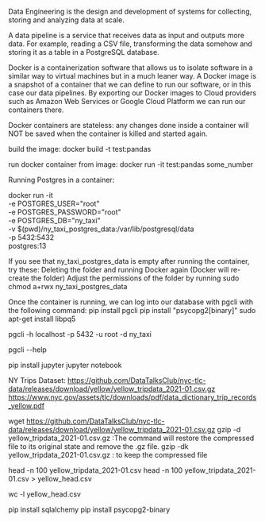 Data Engineering is the design and development of systems for collecting, storing and analyzing data at scale.

A data pipeline is a service that receives data as input and outputs more data. For example, reading a CSV file, transforming the data somehow and storing it as a table in a PostgreSQL database.

Docker is a containerization software that allows us to isolate software in a similar way to virtual machines but in a much leaner way.
A Docker image is a snapshot of a container that we can define to run our software, or in this case our data pipelines. By exporting our Docker images to Cloud providers such as Amazon Web Services or Google Cloud Platform we can run our containers there.

Docker containers are stateless: any changes done inside a container will NOT be saved when the container is killed and started again.

build the image:
docker build -t test:pandas

run docker container from image:
docker run -it test:pandas some_number

Running Postgres in a container:

docker run -it \
  -e POSTGRES_USER="root" \
  -e POSTGRES_PASSWORD="root" \
  -e POSTGRES_DB="ny_taxi" \
  -v $(pwd)/ny_taxi_postgres_data:/var/lib/postgresql/data \
  -p 5432:5432 \
  postgres:13

If you see that ny_taxi_postgres_data is empty after running the container, try these:
    Deleting the folder and running Docker again (Docker will re-create the folder)
    Adjust the permissions of the folder by running sudo chmod a+rwx ny_taxi_postgres_data

Once the container is running, we can log into our database with pgcli with the following command:
pip install pgcli 
pip install "psycopg2[binary]"
sudo apt-get install libpq5

pgcli -h localhost -p 5432 -u root -d ny_taxi

pgcli --help

pip install jupyter
jupyter notebook

NY Trips Dataset:
https://github.com/DataTalksClub/nyc-tlc-data/releases/download/yellow/yellow_tripdata_2021-01.csv.gz
https://www.nyc.gov/assets/tlc/downloads/pdf/data_dictionary_trip_records_yellow.pdf

wget https://github.com/DataTalksClub/nyc-tlc-data/releases/download/yellow/yellow_tripdata_2021-01.csv.gz 
gzip -d yellow_tripdata_2021-01.csv.gz  :The command will restore the compressed file to its original state and remove the .gz file.
gzip -dk yellow_tripdata_2021-01.csv.gz  : to keep the compressed file

head -n 100 yellow_tripdata_2021-01.csv
head -n 100 yellow_tripdata_2021-01.csv > yellow_head.csv

wc -l yellow_head.csv

pip install sqlalchemy
pip install psycopg2-binary